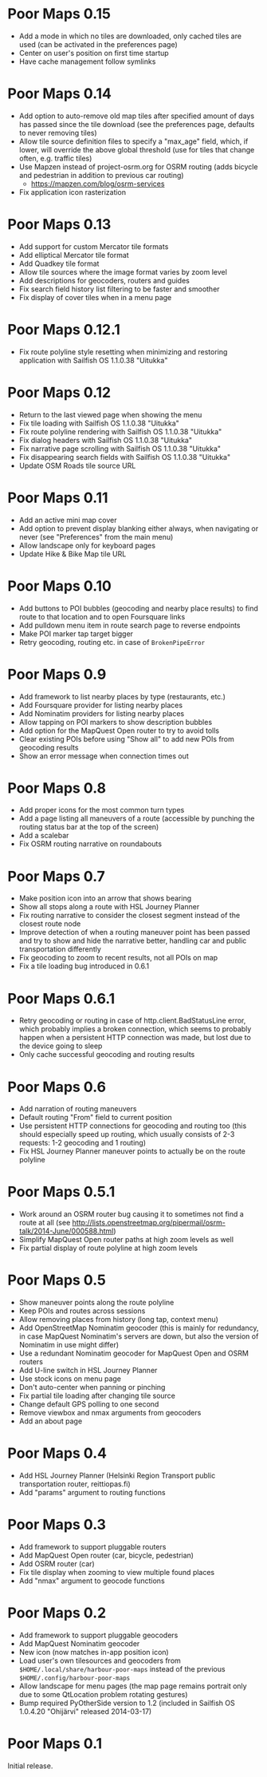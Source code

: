 Poor Maps 0.15
==============

 * Add a mode in which no tiles are downloaded, only cached tiles
   are used (can be activated in the preferences page)
 * Center on user's position on first time startup
 * Have cache management follow symlinks

Poor Maps 0.14
==============

 * Add option to auto-remove old map tiles after specified amount
   of days has passed since the tile download (see the preferences
   page, defaults to never removing tiles)
 * Allow tile source definition files to specify a "max_age" field,
   which, if lower, will override the above global threshold
   (use for tiles that change often, e.g. traffic tiles)
 * Use Mapzen instead of project-osrm.org for OSRM routing (adds
   bicycle and pedestrian in addition to previous car routing)
   - <https://mapzen.com/blog/osrm-services>
 * Fix application icon rasterization

Poor Maps 0.13
==============

 * Add support for custom Mercator tile formats
 * Add elliptical Mercator tile format
 * Add Quadkey tile format
 * Allow tile sources where the image format varies by zoom level
 * Add descriptions for geocoders, routers and guides
 * Fix search field history list filtering to be faster and smoother
 * Fix display of cover tiles when in a menu page

Poor Maps 0.12.1
================

 * Fix route polyline style resetting when minimizing and restoring
   application with Sailfish OS 1.1.0.38 "Uitukka"

Poor Maps 0.12
==============

 * Return to the last viewed page when showing the menu
 * Fix tile loading with Sailfish OS 1.1.0.38 "Uitukka"
 * Fix route polyline rendering with Sailfish OS 1.1.0.38 "Uitukka"
 * Fix dialog headers with Sailfish OS 1.1.0.38 "Uitukka"
 * Fix narrative page scrolling with Sailfish OS 1.1.0.38 "Uitukka"
 * Fix disappearing search fields with Sailfish OS 1.1.0.38 "Uitukka"
 * Update OSM Roads tile source URL

Poor Maps 0.11
==============

 * Add an active mini map cover
 * Add option to prevent display blanking either always,
   when navigating or never (see "Preferences" from the main menu)
 * Allow landscape only for keyboard pages
 * Update Hike & Bike Map tile URL

Poor Maps 0.10
==============

 * Add buttons to POI bubbles (geocoding and nearby place results)
   to find route to that location and to open Foursquare links
 * Add pulldown menu item in route search page to reverse endpoints
 * Make POI marker tap target bigger
 * Retry geocoding, routing etc. in case of `BrokenPipeError`

Poor Maps 0.9
=============

 * Add framework to list nearby places by type (restaurants, etc.)
 * Add Foursquare provider for listing nearby places
 * Add Nominatim providers for listing nearby places
 * Allow tapping on POI markers to show description bubbles
 * Add option for the MapQuest Open router to try to avoid tolls
 * Clear existing POIs before using "Show all" to add new POIs
   from geocoding results
 * Show an error message when connection times out

Poor Maps 0.8
=============

 * Add proper icons for the most common turn types
 * Add a page listing all maneuvers of a route (accessible by punching
   the routing status bar at the top of the screen)
 * Add a scalebar
 * Fix OSRM routing narrative on roundabouts

Poor Maps 0.7
=============

 * Make position icon into an arrow that shows bearing
 * Show all stops along a route with HSL Journey Planner
 * Fix routing narrative to consider the closest segment instead of
   the closest route node
 * Improve detection of when a routing maneuver point has been passed
   and try to show and hide the narrative better, handling car and
   public transportation differently
 * Fix geocoding to zoom to recent results, not all POIs on map
 * Fix a tile loading bug introduced in 0.6.1

Poor Maps 0.6.1
===============

 * Retry geocoding or routing in case of http.client.BadStatusLine
   error, which probably implies a broken connection, which seems
   to probably happen when a persistent HTTP connection was made,
   but lost due to the device going to sleep
 * Only cache successful geocoding and routing results

Poor Maps 0.6
=============

 * Add narration of routing maneuvers
 * Default routing "From" field to current position
 * Use persistent HTTP connections for geocoding and routing too
   (this should especially speed up routing, which usually consists
   of 2-3 requests: 1-2 geocoding and 1 routing)
 * Fix HSL Journey Planner maneuver points to actually be
   on the route polyline

Poor Maps 0.5.1
===============

 * Work around an OSRM router bug causing it to sometimes not find
   a route at all (see <http://lists.openstreetmap.org/pipermail/osrm-talk/2014-June/000588.html>)
 * Simplify MapQuest Open router paths at high zoom levels as well
 * Fix partial display of route polyline at high zoom levels

Poor Maps 0.5
=============

 * Show maneuver points along the route polyline
 * Keep POIs and routes across sessions
 * Allow removing places from history (long tap, context menu)
 * Add OpenStreetMap Nominatim geocoder (this is mainly
   for redundancy, in case MapQuest Nominatim's servers are down,
   but also the version of Nominatim in use might differ)
 * Use a redundant Nominatim geocoder for MapQuest Open and OSRM routers
 * Add U-line switch in HSL Journey Planner
 * Use stock icons on menu page
 * Don't auto-center when panning or pinching
 * Fix partial tile loading after changing tile source
 * Change default GPS polling to one second
 * Remove viewbox and nmax arguments from geocoders
 * Add an about page

Poor Maps 0.4
=============

 * Add HSL Journey Planner (Helsinki Region Transport public
   transportation router, reittiopas.fi)
 * Add "params" argument to routing functions

Poor Maps 0.3
=============

 * Add framework to support pluggable routers
 * Add MapQuest Open router (car, bicycle, pedestrian)
 * Add OSRM router (car)
 * Fix tile display when zooming to view multiple found places
 * Add "nmax" argument to geocode functions

Poor Maps 0.2
=============

 * Add framework to support pluggable geocoders
 * Add MapQuest Nominatim geocoder
 * New icon (now matches in-app position icon)
 * Load user's own tilesources and geocoders from
   `$HOME/.local/share/harbour-poor-maps` instead of the previous
   `$HOME/.config/harbour-poor-maps`
 * Allow landscape for menu pages (the map page remains portrait only
   due to some QtLocation problem rotating gestures)
 * Bump required PyOtherSide version to 1.2 (included in Sailfish OS
   1.0.4.20 "Ohijärvi" released 2014-03-17)

Poor Maps 0.1
=============

Initial release.

